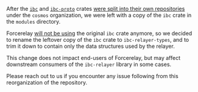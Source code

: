 After the [`ibc`][ibc] and [`ibc-proto`][ibc-proto] crates
[were split into their own repositories][split-tweet] under
the `cosmos` organization, we were left with a copy of
the `ibc` crate in the `modules` directory.

Forcerelay [will not be using][split-issue] the original `ibc` crate anymore,
so we decided to rename the leftover copy of the `ibc` crate to `ibc-relayer-types`,
and to trim it down to contain only the data structures used by the relayer.

This change does not impact end-users of Forcerelay, but may affect downstream
consumers of the `ibc-relayer` library in some cases.

Please reach out to us if you encounter any issue following from
this reorganization of the repository.

[ibc]: https://github.com/cosmos/ibc-rs
[ibc-proto]: https://github.com/cosmos/ibc-proto-rs
[cosmos]: https://github.com/cosmos
[split-tweet]: https://twitter.com/informalinc/status/1578120684508692481
[split-issue]: https://github.com/informalsystems/hermes/issues/2639

